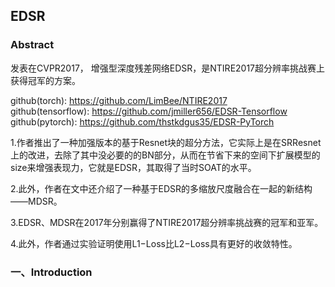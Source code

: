 ## EDSR
### Abstract
发表在CVPR2017， 
增强型深度残差网络EDSR，是NTIRE2017超分辨率挑战赛上获得冠军的方案。

github(torch): https://github.com/LimBee/NTIRE2017 \
github(tensorflow): https://github.com/jmiller656/EDSR-Tensorflow \
github(pytorch): https://github.com/thstkdgus35/EDSR-PyTorch

1.作者推出了一种加强版本的基于Resnet块的超分方法，它实际上是在SRResnet上的改进，去除了其中没必要的的BN部分，从而在节省下来的空间下扩展模型的size来增强表现力，它就是EDSR，其取得了当时SOAT的水平。

2.此外，作者在文中还介绍了一种基于EDSR的多缩放尺度融合在一起的新结构——MDSR。

3.EDSR、MDSR在2017年分别赢得了NTIRE2017超分辨率挑战赛的冠军和亚军。

4.此外，作者通过实验证明使用L1−Loss比L2−Loss具有更好的收敛特性。

### 一、Introduction



  
